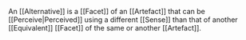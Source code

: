 An [[Alternative]] is a [[Facet]] of an [[Artefact]] that can be [[Perceive|Perceived]] using a different [[Sense]] than that of another [[Equivalent]] [[Facet]] of the same or another [[Artefact]].